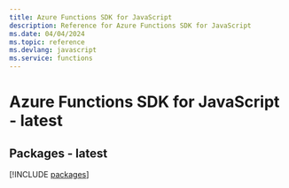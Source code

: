 ```yaml
---
title: Azure Functions SDK for JavaScript
description: Reference for Azure Functions SDK for JavaScript
ms.date: 04/04/2024
ms.topic: reference
ms.devlang: javascript
ms.service: functions
---
```

# Azure Functions SDK for JavaScript - latest
## Packages - latest
[!INCLUDE [packages](functions-index.md)]
